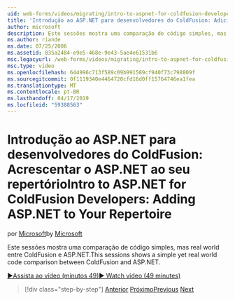 ```yaml
---
uid: web-forms/videos/migrating/intro-to-aspnet-for-coldfusion-developers-adding-aspnet-to-your-repertoire
title: 'Introdução ao ASP.NET para desenvolvedores do ColdFusion: Adicionando o ASP.NET ao seu repertório | Microsoft Docs'
author: microsoft
description: Este sessões mostra uma comparação de código simples, mas real world entre ColdFusion e ASP.NET.
ms.author: riande
ms.date: 07/25/2006
ms.assetid: 835a2484-e9e5-468e-9e43-5ae4e61531b6
msc.legacyurl: /web-forms/videos/migrating/intro-to-aspnet-for-coldfusion-developers-adding-aspnet-to-your-repertoire
msc.type: video
ms.openlocfilehash: 644996c713f589c09b991589cf940f73c798809f
ms.sourcegitcommit: 0f1119340e4464720cfd16d0ff15764746ea1fea
ms.translationtype: MT
ms.contentlocale: pt-BR
ms.lasthandoff: 04/17/2019
ms.locfileid: "59388563"
---
```

# <a name="intro-to-aspnet-for-coldfusion-developers-adding-aspnet-to-your-repertoire"></a><span data-ttu-id="618ea-103">Introdução ao ASP.NET para desenvolvedores do ColdFusion: Acrescentar o ASP.NET ao seu repertório</span><span class="sxs-lookup"><span data-stu-id="618ea-103">Intro to ASP.NET for ColdFusion Developers: Adding ASP.NET to Your Repertoire</span></span>

<span data-ttu-id="618ea-104">por [Microsoft](https://github.com/microsoft)</span><span class="sxs-lookup"><span data-stu-id="618ea-104">by [Microsoft](https://github.com/microsoft)</span></span>

<span data-ttu-id="618ea-105">Este sessões mostra uma comparação de código simples, mas real world entre ColdFusion e ASP.NET.</span><span class="sxs-lookup"><span data-stu-id="618ea-105">This sessions shows a simple yet real world code comparison between ColdFusion and ASP.NET.</span></span>

[<span data-ttu-id="618ea-106">&#9654;Assista ao vídeo (minutos 49)</span><span class="sxs-lookup"><span data-stu-id="618ea-106">&#9654; Watch video (49 minutes)</span></span>](https://channel9.msdn.com/Blogs/ASP-NET-Site-Videos/intro-to-aspnet-for-coldfusion-developers-adding-aspnet-to-your-repertoire)

> [!div class="step-by-step"]
> <span data-ttu-id="618ea-107">[Anterior](intro-to-aspnet-for-jsp-developers-building-applications.md)
> [Próximo](introduction-to-aspnet-for-coldfusion-developers-building-an-aspnet-application.md)</span><span class="sxs-lookup"><span data-stu-id="618ea-107">[Previous](intro-to-aspnet-for-jsp-developers-building-applications.md)
[Next](introduction-to-aspnet-for-coldfusion-developers-building-an-aspnet-application.md)</span></span>
